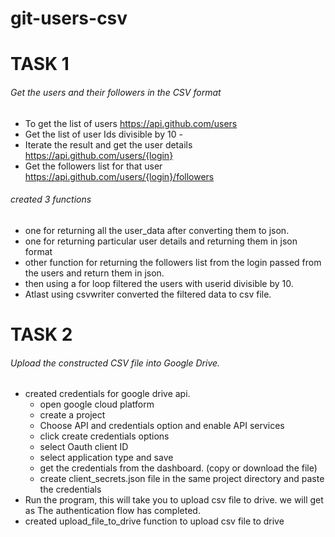 # git-users-csv
# TASK 1
###### Get the users and their followers in the CSV format
* To get the list of users https://api.github.com/users 
* Get the list of user Ids divisible by 10 - 
* Iterate the result and get the user details https://api.github.com/users/{login}
* Get the followers list for that user https://api.github.com/users/{login}/followers

###### created 3 functions
* one for returning all the user_data after converting them to json.
* one for returning particular user details and returning them in json format
* other function for returning the followers list from the login passed from the users and return them in json.
* then using a for loop filtered the users with userid divisible by 10.
* Atlast using csvwriter converted the filtered data to csv file.


# TASK 2
###### Upload the constructed CSV file into Google Drive.
* created credentials for google drive api.
    * open google cloud platform
    * create a project
    * Choose API and credentials option and enable API services
    * click create credentials options
    * select Oauth client ID
    * select application type and save
    * get the credentials from the dashboard. (copy or download the file)
    * create client_secrets.json file in the same project directory and paste the credentials
* Run the program, this will take you to upload csv file to drive. we will get as The authentication flow has completed.
* created upload_file_to_drive function to upload csv file to drive
